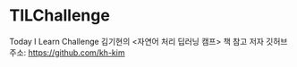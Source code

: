 # TILChallenge
Today I Learn Challenge
김기현의 <자연어 처리 딥러닝 캠프> 책 참고
저자 깃허브 주소: https://github.com/kh-kim

